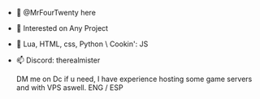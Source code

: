 - 👋 @MrFourTwenty here
- 👀 Interested on Any Project
- 🌱 Lua, HTML, css, Python \ Cookin': JS
- 📫 Discord: therealmister

  DM me on Dc if u need, I have experience hosting some game servers and with VPS aswell. ENG / ESP
